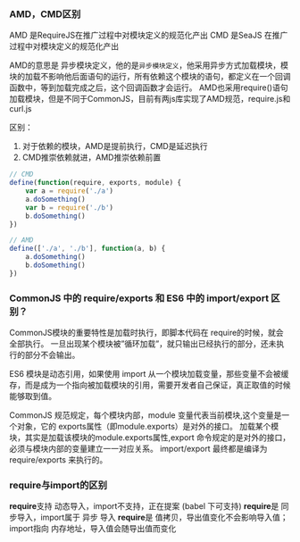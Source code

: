 ### AMD，CMD区别
AMD 是RequireJS在推广过程中对模块定义的规范化产出
CMD 是SeaJS 在推广过程中对模块定义的规范化产出

AMD的意思是 异步模块定义，他的是`异步模块定义`，他采用异步方式加载模块，模块的加载不影响他后面语句的运行，所有依赖这个模块的语句，都定义在一个回调函数中，等到加载完成之后，这个回调函数才会运行。
AMD也采用require()语句加载模块，但是不同于CommonJS，目前有两js库实现了AMD规范，require.js和curl.js

区别：
1. 对于依赖的模块，AMD是提前执行，CMD是延迟执行
2. CMD推崇依赖就进，AMD推崇依赖前置
```js
// CMD
define(function(require, exports, module) {
    var a = require('./a')
    a.doSomething()
    var b = require('./b')
    b.doSomething()
})

// AMD
define(['./a', './b'], function(a, b) {
    a.doSomething()
    b.doSomething()
})
```


### CommonJS 中的 require/exports 和 ES6 中的 import/export 区别？
CommonJS模块的重要特性是加载时执行，即脚本代码在 require的时候，就会全部执行。
一旦出现某个模块被”循环加载”，就只输出已经执行的部分，还未执行的部分不会输出。

ES6 模块是动态引用，如果使用 import 从一个模块加载变量，那些变量不会被缓存，而是成为一个指向被加载模块的引用，需要开发者自己保证，真正取值的时候能够取到值。

CommonJS 规范规定，每个模块内部，module 变量代表当前模块,这个变量是一个对象，它的 exports属性（即module.exports）是对外的接口。
加载某个模块，其实是加载该模块的module.exports属性,export 命令规定的是对外的接口，必须与模块内部的变量建立一一对应关系。
import/export 最终都是编译为require/exports 来执行的。


### require与import的区别

**require**支持 动态导入，import不支持，正在提案 (babel 下可支持)
**require**是 同步导入，import属于 异步 导入
**require**是 值拷贝，导出值变化不会影响导入值；import指向 内存地址，导入值会随导出值而变化
